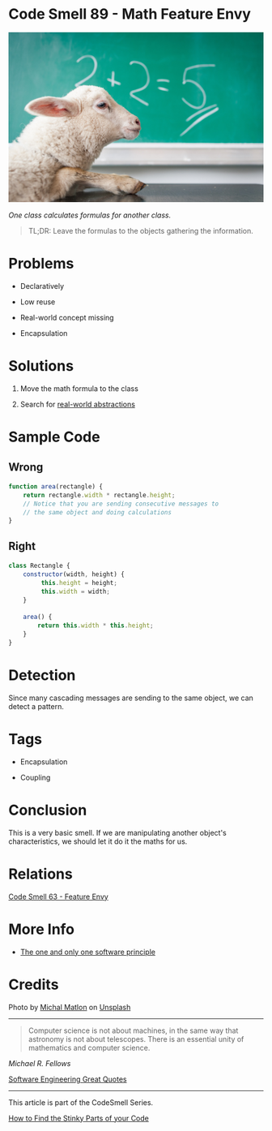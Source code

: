 # Code Smell 89 - Math Feature Envy

![Code Smell 89 - Math Feature Envy](Code%20Smell%2089%20-%20Math%20Feature%20Envy.jpg)

*One class calculates formulas for another class.*

> TL;DR: Leave the formulas to the objects gathering the information.

# Problems

- Declaratively

- Low reuse

- Real-world concept missing

- Encapsulation

# Solutions

1. Move the math formula to the class

2. Search for [real-world abstractions](https://github.com/mcsee/Software-Design-Articles/tree/main/Articles/Theory/The%20One%20and%20Only%20Software%20Design%20Principle/readme.md)

# Sample Code

## Wrong

[Gist Url]: # (https://gist.github.com/mcsee/4b3483f5be825913df7a6c709efebdbc)

```javascript
function area(rectangle) { 
    return rectangle.width * rectangle.height;
    // Notice that you are sending consecutive messages to
    // the same object and doing calculations
}
```

## Right

[Gist Url]: # (https://gist.github.com/mcsee/891b1df84cd9e0528fad2dae42322c54)

```javascript
class Rectangle {
    constructor(width, height) { 
         this.height = height;
         this.width = width;
    }
 
    area() {
        return this.width * this.height;
    }
}
```

# Detection

Since many cascading messages are sending to the same object, we can detect a pattern.

# Tags

- Encapsulation

- Coupling

# Conclusion

This is a very basic smell. If we are manipulating another object's characteristics, we should let it do it the maths for us.

# Relations

[Code Smell 63 - Feature Envy](https://github.com/mcsee/Software-Design-Articles/tree/main/Articles/Code%20Smells/Code%20Smell%2063%20-%20Feature%20Envy/readme.md)

# More Info

- [The one and only one software principle](https://github.com/mcsee/Software-Design-Articles/tree/main/Articles/Theory/The%20One%20and%20Only%20Software%20Design%20Principle/readme.md)

# Credits

Photo by [Michal Matlon](https://unsplash.com/@michalmatlon) on [Unsplash](https://unsplash.com/s/photos/math)
  
* * *

> Computer science is not about machines, in the same way that astronomy is not about telescopes. There is an essential unity of mathematics and computer science.

_Michael R. Fellows_
 
[Software Engineering Great Quotes](https://github.com/mcsee/Software-Design-Articles/tree/main/Articles/Quotes/Software%20Engineering%20Great%20Quotes/readme.md)

* * *

This article is part of the CodeSmell Series.

[How to Find the Stinky Parts of your Code](https://github.com/mcsee/Software-Design-Articles/tree/main/Articles/Code%20Smells/How%20to%20Find%20the%20Stinky%20parts%20of%20your%20Code/readme.md)